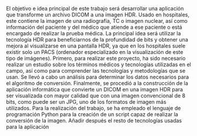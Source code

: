 El objetivo e idea principal de este trabajo será desarrollar una aplicación que transforme un archivo
DICOM a una imagen HDR. Usado en hospitales, este contiene la imagen de una radiografía, TC o imagen
nuclear, así como información del paciente y del médico que atiende a ese paciente o está encargado de
realizar la prueba médica. La principal idea será utilizar la tecnología HDR para beneficiarnos de la 
profundidad de bits y obtener una mejora al visualizarse en una pantalla HDR, ya que en los hospitales suele
existir solo un PACS (ordenador especializado en la visualización de este tipo de imágenes).
Primero, para realizar este proyecto, ha sido necesario realizar un estudio sobre los términos médicos
y tecnologías utilizadas en el campo, así como para comprender las tecnologías y metodologías que se
usan. Se llevó a cabo un análisis para determinar los datos necesarios para el algoritmo de conversión.
Finalmente, se procedió a la construcción de la aplicación informática que convierte un DICOM en una
imagen HDR para ser visualizada con mayor calidad que con una imagen convencional de 8 bits, como
puede ser un JPG, uno de los formatos de imagen más utilizados.
Para la realización del trabajo, se ha empleado el lenguaje de programación Python para la creación de
un script capaz de realizar la conversión de la imagen. Añadir después el resto de tecnologías usadas para
la aplicación
